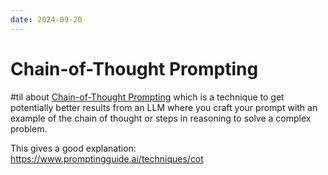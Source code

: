 ```yaml
---
date: 2024-09-20
---
```


# Chain-of-Thought Prompting

#til about [Chain-of-Thought Prompting](https://www.promptingguide.ai/techniques/cot) which is a technique to get potentially better results from an LLM where you craft your prompt with an example of the chain of thought or steps in reasoning to solve a complex problem.

This gives a good explanation:
https://www.promptingguide.ai/techniques/cot